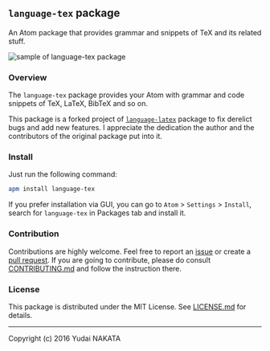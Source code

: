 `language-tex` package
---
An Atom package that provides grammar and snippets of TeX and its related stuff.

![sample of language-tex package](https://github.com/yudai-nkt/language-tex/blob/master/_img/preview.png?raw=true "sample of language-tex package")

### Overview
The `language-tex` package provides your Atom with grammar and code snippets of TeX, LaTeX, BibTeX and so on.

This package is a forked project of [`language-latex`](https://github.com/area/language-latex) package to fix derelict bugs and add new features.
I appreciate the dedication the author and the contributors of the original package put into it.

### Install
Just run the following command:

```bash
apm install language-tex
```

If you prefer installation via GUI, you can go to `Atom` > `Settings` > `Install`, search for `language-tex` in Packages tab and install it.

### Contribution
Contributions are highly welcome. Feel free to report an [issue](https://github.com/yudai-nkt/language-tex/issues) or create a [pull request](https://github.com/yudai-nkt/language-tex/pulls).
If you are going to contribute, please do consult [CONTRIBUTING.md](./CONTRIBUTING.md) and follow the instruction there.

### License
This package is distributed under the MIT License.
See [LICENSE.md](https://github.com/yudai-nkt/language-tex/blob/master/LICENSE.md) for details.

---
Copyright (c) 2016 Yudai NAKATA
